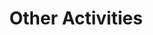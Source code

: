 ---
breadcrumb: <div id="breadcrumb"><a href="index.html">Home</a> <span class="breadcrumb_spacer">&gt;</span>
  <strong>Other Activities</strong></div>
headerimage: <img alt="" height="105" src="assets/2006/images/banners/activities.jpg" width="472"/>
html_title: Other Activities
layout: 2006_default
left_title:
- <img alt="Other" border="0" height="33" src="assets/2006/content/gt/be2e4feaa553f07ba207fcd708f5d71e.png"
  title="Other" width="92"/>
- <img alt="Activities" border="0" height="33" src="assets/2006/content/gt/dfea7e0f6f802c8d0db6e117ac4ef3c3.png"
  title="Activities" width="136"/>
old_website: true
permalink: /activities.html
published: true
subnav:
- <li class="sub_no sub_first"><a href="ncc.html" title="National Cadet Corps">National
  Cadet Corps</a></li>
- <li class="sub_no"><a href="nss.html" title="National Service Scheme">National Service
  Scheme</a></li>
- <li class="sub_no"><a href="Old_Students_Association.html" title="Old Students'
  Association">Old Students' Association</a></li>
- <li class="sub_no"><a href="pta.html" title="Parent Teacher Association">Parent
  Teacher Association</a></li>
- <li class="sub_no"><a href="College_Union.html" title="College Union">College Union</a></li>
- <li class="sub_no"><a href="Staff_Club.html" title="Staff Club">Staff Club</a></li>
- <li class="sub_no"><a href="Student_Counseling_Centre.html" title="Student Counseling
  Centre">Student Counseling Centre</a></li>
- <li class="sub_no"><a href="college_development_council.html" title="College Development
  Committee">College Development Committee</a></li>
- <li class="sub_no"><a href="Placement_Cell.html" title="Placement Cell">Placement
  Cell</a></li>
- <li class="sub_no"><a href="Women_Empowerment_Cell.html" title="Women Empowerment
  Cell">Women Empowerment Cell</a></li>
- <li class="sub_no"><a href="Poor_Students_Aid_Fund.html" title="Poor Students Aid
  Fund">Poor Students Aid Fund</a></li>
- <li class="sub_no"><a href="tourism_club.html" title="Tourism Club">Tourism Club</a></li>
- <li class="sub_no"><a href="Planning_and_Development_Wing.html" title="Planning
  and Development Wing">Planning and Development Wing</a></li>
- <li class="sub_no"><a href="Humanitarian_Cell.html" title="Humanitarian Cell">Humanitarian
  Cell</a></li>
- <li class="sub_no"><a href="Vidyanidhi.html" title="Vidyanidhi">Vidyanidhi</a></li>
- <li class="sub_no"><a href="Legal_Awareness_Classes.html" title="Legal Awareness
  Cell">Legal Awareness Cell</a></li>
title: Other Activities
---